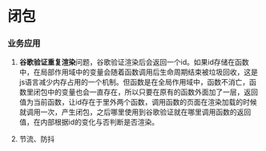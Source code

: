 # 闭包
### 业务应用
1. **谷歌验证重复渲染**问题，谷歌验证渲染后会返回一个id。如果id存储在函数中，在局部作用域中的变量会随着函数调用后生命周期结束被垃圾回收，这是js语言减少内存占用的一个机制。但函数是在全局作用域中，函数不消亡，函数里闭包中的变量也会一直存在，所以只要在原有的函数外面加了一层，返回值为当前函数，让id存在于里外两个函数，调用函数的页面在渲染加载的时候就调用一次，产生闭包，之后哪里使用到谷歌验证就在哪里调用函数的返回值，在内部根据id的变化与否判断是否渲染。

2. 节流、防抖